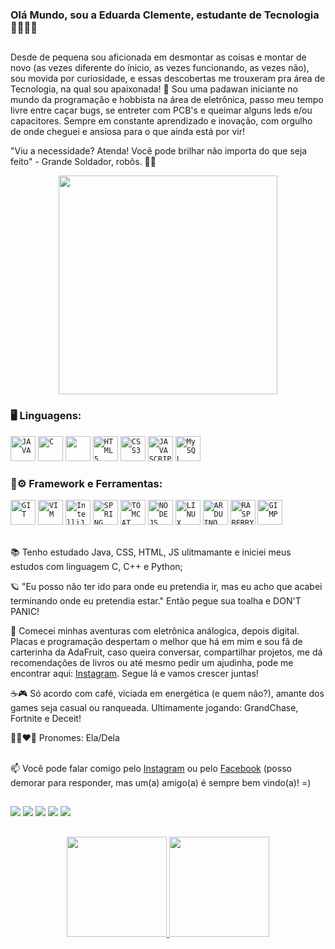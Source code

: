 ### Olá Mundo, sou a Eduarda Clemente, estudante de Tecnologia 👩🏽‍💻👋

##

<text>Desde de pequena sou aficionada em desmontar as coisas e montar de novo (as vezes diferente do ínicio, as vezes funcionando, as vezes não), sou movida por curiosidade, e essas descobertas me trouxeram pra área de Tecnologia, na qual sou apaixonada! 💞
Sou uma padawan iniciante no mundo da programação e hobbista na área de eletrônica, passo meu tempo livre entre caçar bugs, se entreter com PCB's e queimar alguns leds e/ou capacitores. Sempre em constante aprendizado e inovação, com orgulho de onde cheguei e ansiosa para o que ainda está por vir!

"Viu a necessidade? Atenda! Você pode brilhar não importa do que seja feito" - Grande Soldador, robôs. 🌈🌟</text>

<p align="center">
  <img src="https://media1.giphy.com/media/13HgwGsXF0aiGY/giphy.gif" width="350">
</p>


### 🖥️ Linguagens: 
<p> <img width="300px" align="right"> </p> 
<code><img width="40px" src="https://cdn.jsdelivr.net/gh/devicons/devicon/icons/java/java-original.svg" title = "JAVA"/></code>
<code><img width="40px" src="https://cdn.jsdelivr.net/gh/devicons/devicon/icons/c/c-original.svg" title = "C"/></code>
<code><img width="40px" src="https://cdn.jsdelivr.net/gh/devicons/devicon/icons/cplusplus/cplusplus-original.svg" title "C++"/></code>
<code><img width="40px" src="https://cdn.jsdelivr.net/gh/devicons/devicon/icons/html5/html5-original-wordmark.svg" title = "HTML5"/></code>
<code><img width="40px" src="https://cdn.jsdelivr.net/gh/devicons/devicon/icons/css3/css3-original-wordmark.svg" title = "CSS3"/></code>
<code><img width="40px" src="https://cdn.jsdelivr.net/gh/devicons/devicon/icons/javascript/javascript-original.svg" title = "JAVASCRIPT"/></code>
<code><img width="40px" src="https://cdn.jsdelivr.net/gh/devicons/devicon/icons/mysql/mysql-original-wordmark.svg" title="MySQL" /></code>


### 🔧⚙ Framework e Ferramentas: 
<p> <img width="300px" align="right"> </p> 
<code><img width="40px" src="https://cdn.jsdelivr.net/gh/devicons/devicon/icons/git/git-original.svg" title = "GIT"/></code>
<code><img width="40px" src="https://cdn.jsdelivr.net/gh/devicons/devicon/icons/vim/vim-original.svg"title = "VIM"/></code>
<code><img width="40px" src="https://cdn.jsdelivr.net/gh/devicons/devicon/icons/intellij/intellij-original.svg" title="IntelliJ"/></code>
<code><img width="40px" src="https://cdn.jsdelivr.net/gh/devicons/devicon/icons/spring/spring-original.svg" title = "SPRING"/></code>
<code><img width="40px" src="https://cdn.jsdelivr.net/gh/devicons/devicon/icons/tomcat/tomcat-original.svg" title="TOMCAT"/></code>
<code><img width="40px" src="https://cdn.jsdelivr.net/gh/devicons/devicon/icons/nodejs/nodejs-original.svg" title = "NODEJS"/></code>
<code><img width="40px" src="https://cdn.jsdelivr.net/gh/devicons/devicon/icons/linux/linux-original.svg" title = "LINUX"/></code>
<code><img width="40px" src="https://cdn.jsdelivr.net/gh/devicons/devicon/icons/arduino/arduino-original.svg" title = "ARDUINO"/></code>
<code><img width="40px" src="https://cdn.jsdelivr.net/gh/devicons/devicon/icons/raspberrypi/raspberrypi-original.svg" title = "RASPBERRY"/></code>
<code><img width="40px" src="https://cdn.jsdelivr.net/gh/devicons/devicon/icons/gimp/gimp-original.svg" title = "GIMP"/></code>





</br>
</br>
<div display="inline-block">
 <p align="left">📚 Tenho estudado Java, CSS, HTML, JS ulitmamante e iniciei meus estudos com linguagem C, C++ e Python;</p>
 <p align="left">🪐 "Eu posso não ter ido para onde eu pretendia ir, mas eu acho que acabei terminando onde eu pretendia estar." Então pegue sua toalha e DON'T PANIC! </p>
 <p align="left">🤖 Comecei minhas aventuras com eletrônica análogica, depois digital. Placas e programação despertam o melhor que há em mim e sou fã de carterinha da AdaFruit, caso queira conversar, compartilhar projetos, me dá recomendações de livros ou até mesmo pedir um ajudinha, pode me encontrar aqui: <a href="https://www.instagram.com/marginal.maker/">Instagram</a>. Segue lá e vamos crescer juntas!</p>
 <p align="left">☕🎮 Só acordo com café, viciada em energética (e quem não?), amante dos games seja casual ou ranqueada. Ultimamente jogando: GrandChase, Fortnite e Deceit! </p>
 <p align="left">🌈👩‍❤️‍👩 Pronomes: Ela/Dela </p>
</div>
</div>
</br>
📫 Você pode falar comigo pelo <a href="https://www.instagram.com/marginal.maker/">Instagram</a> ou pelo <a href="https://www.facebook.com/loljjjjkjs">Facebook</a> (posso demorar para responder, mas um(a) amigo(a) é sempre bem vindo(a)! =)
</br>

 ##
 
<div> 
  <a href="https://www.instagram.com/marginal.maker/" target="_blank"><img src="https://img.shields.io/badge/-Instagram-%23E4405F?style=for-the-badge&logo=instagram&logoColor=white" target="_blank"></a>
 	<a href="https://www.twitch.tv/spidergirl_42" target="_blank"><img src="https://img.shields.io/badge/Twitch-9146FF?style=for-the-badge&logo=twitch&logoColor=white" target="_blank"></a>
 <a href="https://discord.gg/fCVfkUTFVE" target="_blank"><img src="https://img.shields.io/badge/Discord-7289DA?style=for-the-badge&logo=discord&logoColor=white" target="_blank"></a> 
  <a href = "mailto:clementine.mochileira@gmail.com"><img src="https://img.shields.io/badge/-Gmail-%23333?style=for-the-badge&logo=gmail&logoColor=white" target="_blank"></a>
  <a href="https://www.linkedin.com/in/eduarda-clemente-17b648184/" target="_blank"><img src="https://img.shields.io/badge/-LinkedIn-%230077B5?style=for-the-badge&logo=linkedin&logoColor=white" target="_blank"></a> 

##

  <div align="center">
  <a href="https://github.com/eduardaclemente">
  <img height="160em" src="https://github-readme-stats.vercel.app/api?username=eduardaclemente&show_icons=true&theme=dracula&include_all_commits=true&count_private=true"/>
  <img height="160em" src="https://github-readme-stats.vercel.app/api/top-langs/?username=eduardaclemente&layout=compact&langs_count=7&theme=dracula"/>
</div>